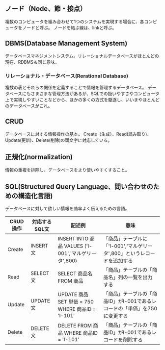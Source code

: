 ## ノード（Node、節・接点）
複数のコンピュータを組み合わせて1つのシステムを実現する場合に、各コンピュータをノードと呼ぶ。
ノードを結ぶ線は、linkと呼ぶ。

## DBMS(Database Management System)
データベースマネジメントシステム。リレーショナルデータベースがほとんどの現在、RDBMSも同じ意味。

### リレーショナル・データベース(Rerational Database)
複数の表とそれらの関係を定義することで情報を管理するデータベース。
データベースにもさまざまな管理方法があるが、SQLでの扱いやすさやコンピュータ上で実現しやすいことなどから、ほかの多くの方式を駆逐し、いいまやほとんどのデータベースがこれ。

## CRUD
データベースに対する情報操作の基本。
Create（生成）、Read(読み取り)、Updata(更新)、Delete(削除)の頭文字に対応している。

## 正規化(normalization)
情報の重複を排除し、データベースをより使いやすくすること。


## SQL(Structured Query Language、問い合わせのための構造化言語)
データベースに対して欲しい情報を効率よく伝えるための言語。

|CRUD操作 |対応するSQL文 |記述例 |意味 |
|---|---|---|---|
|Create |INSERT文 |INSERT INTO 商品 VALUES ('l-001','マルゲリータ',800) |「商品」テーブルに「'l-001','マルゲリータ',800」というレコードを追加する |
|Read |SELECT文 |SELECT 商品名 FROM 商品 |「商品」テーブルの「商品名」列の一覧を出力する |
|Update |UPDATE文 |UPDATE 商品 SET 単価 = 750 WHERE 商品ID = 'l-101' |「商品」テーブルの「商品ID」がl-001であるレコードの「単価」を750に変更する |
|Delete |DELETE文 |DELETE FROM 商品 WHERE 商品ID = 'l-101' |「商品」テーブルの「商品ID」がl-001であるレコードを削除する |

